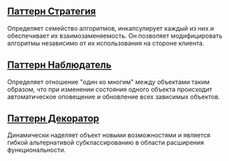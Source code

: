 ## [Паттерн Стратегия](/p01/strategy)
Определяет семейство алгоритмов, инкапсулирует каждый из них и обеспечивает их взаимозаменяемость.
Он позволяет модифицировать алгоритмы независимо от их использования на стороне клиента.

## [Паттерн Наблюдатель](/p02/observer)
Определяет отношение "один ко многим" между объектами таким образом,
что при изменении состояния одного объекта происходит автоматическое оповещение и обновление
всех зависимых объектов.

## [Паттерн Декоратор](/p03/decorator)
Динамически наделяет объект новыми возможностями и является гибкой альтернативой субклассированию в
области расширения функциональности.


